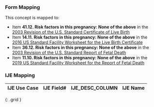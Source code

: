 ### Form Mapping
This concept is mapped to:
 * Item **41.12. Risk factors in this pregnancy: None of the above** in the [2003 Revision of the U.S. Standard Certificate of Live Birth](https://www.cdc.gov/nchs/data/dvs/birth11-03final-ACC.pdf)
 * Item **14.11. Risk factors in this pregnancy: None of the above** in the [2016 US Standard Facility Worksheet for the Live Birth Certificate](https://www.cdc.gov/nchs/data/dvs/facility-worksheet-2016-508.pdf)
 * Item **36.12. Risk factors in this pregnancy: None of the above** in the [2003 Revision of the U.S. Standard Report of Fetal Death](https://www.cdc.gov/nchs/data/dvs/FDEATH11-03finalACC.pdf)
 * Item **11.10. Risk factors in this pregnancy: None of the above** in the [2019 US Standard Facility Worksheet for the Report of Fetal Death](https://www.cdc.gov/nchs/data/dvs/fetal-death-facility-worksheet-2019-508.pdf)

### IJE Mapping
| **IJE Use Case**| **IJE Field#** |  **IJE_DESC_COLUMN**   |  **IJE Name**  |
| :---------: | --------------- | ------------ | ------------ |
{: .grid }
